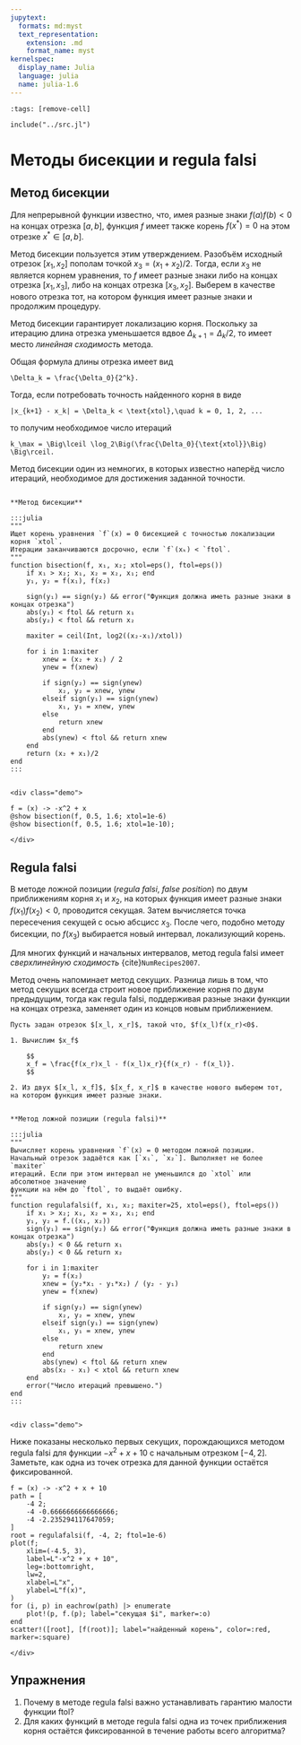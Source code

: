 ```yaml
---
jupytext:
  formats: md:myst
  text_representation:
    extension: .md
    format_name: myst
kernelspec:
  display_name: Julia
  language: julia
  name: julia-1.6
---
```


```{code-cell}
:tags: [remove-cell]

include("../src.jl")
```

# Методы бисекции и regula falsi

## Метод бисекции

Для непрерывной функции известно, что, имея разные знаки $f(a)f(b)<0$ на концах отрезка $[a, b]$, функция $f$ имеет также корень $f(x^*)=0$ на этом отрезке $x^* \in [a, b]$.

Метод бисекции пользуется этим утверждением. Разобъём исходный отрезок $[x_1, x_2]$ пополам точкой $x_3 = (x_1 + x_2) / 2$. Тогда, если $x_3$ не является корнем уравнения, то $f$ имеет разные знаки либо на концах отрезка $[x_1, x_3]$, либо на концах отрезка $[x_3, x_2]$. Выберем в качестве нового отрезка тот, на котором функция имеет разные знаки и продолжим процедуру.

Метод бисекции гарантирует локализацию корня. Поскольку за итерацию длина отрезка уменьшается вдвое $\Delta_{k+1} = \Delta_k / 2$, то имеет место *линейная сходимость* метода.

Общая формула длины отрезка имеет вид

```{math}
\Delta_k = \frac{\Delta_0}{2^k}.
```

Тогда, если потребовать точность найденного корня в виде

```{math}
|x_{k+1} - x_k| = \Delta_k < \text{xtol},\quad k = 0, 1, 2, ...
```

то получим необходимое число итераций

```{math}
k_\max = \Big\lceil \log_2\Big(\frac{\Delta_0}{\text{xtol}}\Big) \Big\rceil.
```

Метод бисекции один из немногих, в которых известно наперёд число итераций, необходимое для достижения заданной точности.

```{proof:function} bisection

**Метод бисекции**

:::julia
"""
Ищет корень уравнения `f`(x) = 0 бисекцией с точностью локализации корня `xtol`.
Итерации заканчиваются досрочно, если `f`(xₖ) < `ftol`.
"""
function bisection(f, x₁, x₂; xtol=eps(), ftol=eps())
    if x₁ > x₂; x₁, x₂ = x₂, x₁; end
    y₁, y₂ = f(x₁), f(x₂)

    sign(y₁) == sign(y₂) && error("Функция должна иметь разные знаки в концах отрезка")
    abs(y₁) < ftol && return x₁
    abs(y₂) < ftol && return x₂
    
    maxiter = ceil(Int, log2((x₂-x₁)/xtol))
    
    for i in 1:maxiter
        xnew = (x₂ + x₁) / 2
        ynew = f(xnew)
        
        if sign(y₂) == sign(ynew)
            x₂, y₂ = xnew, ynew
        elseif sign(y₁) == sign(ynew)
            x₁, y₁ = xnew, ynew
        else
            return xnew
        end
        abs(ynew) < ftol && return xnew
    end
    return (x₂ + x₁)/2
end
:::
```

```{proof:demo} Метод бисекции
```
```{raw} html
<div class="demo">
```

```{code-cell}
f = (x) -> -x^2 + x
@show bisection(f, 0.5, 1.6; xtol=1e-6)
@show bisection(f, 0.5, 1.6; xtol=1e-10);
```

```{raw} html
</div>
```

## Regula falsi

В методе ложной позиции (*regula falsi*, *false position*) по двум приближениям корня $x_1$ и $x_2$, на которых функция имеет разные знаки $f(x_1)f(x_2) < 0$, проводится секущая. Затем вычисляется точка пересечения секущей с осью абсцисс $x_3$. После чего, подобно методу бисекции, по $f(x_3)$ выбирается новый интервал, локализующий корень.

Для многих функций и начальных интервалов, метод regula falsi имеет *сверхлинейную сходимость* {cite}`NumRecipes2007`.

Метод очень напоминает метод секущих. Разница лишь в том, что метод секущих всегда строит новое приближение корня по двум предыдущим, тогда как regula falsi, поддерживая разные знаки функции на концах отрезка, заменяет один из концов новым приближением.

```{proof:algorithm} Метод regula falsi
Пусть задан отрезок $[x_l, x_r]$, такой что, $f(x_l)f(x_r)<0$.

1. Вычислим $x_f$

    $$
    x_f = \frac{f(x_r)x_l - f(x_l)x_r}{f(x_r) - f(x_l)}.
    $$

2. Из двух $[x_l, x_f]$, $[x_f, x_r]$ в качестве нового выберем тот, на котором функция имеет разные знаки.
```

```{proof:function} regulafalsi

**Метод ложной позиции (regula falsi)**

:::julia
"""
Вычисляет корень уравнения `f`(x) = 0 методом ложной позиции.
Начальный отрезок задаётся как [`x₁`, `x₂`]. Выполняет не более `maxiter`
итераций. Если при этом интервал не уменьшился до `xtol` или абсолютное значение 
функции на нём до `ftol`, то выдаёт ошибку.
"""
function regulafalsi(f, x₁, x₂; maxiter=25, xtol=eps(), ftol=eps())
    if x₁ > x₂; x₁, x₂ = x₂, x₁; end
    y₁, y₂ = f.((x₁, x₂))
    sign(y₁) == sign(y₂) && error("Функция должна иметь разные знаки в концах отрезка")
    abs(y₁) < 0 && return x₁
    abs(y₂) < 0 && return x₂
    
    for i in 1:maxiter
        y₂ = f(x₂)
        xnew = (y₂*x₁ - y₁*x₂) / (y₂ - y₁)
        ynew = f(xnew)

        if sign(y₂) == sign(ynew)
            x₂, y₂ = xnew, ynew
        elseif sign(y₁) == sign(ynew)
            x₁, y₁ = xnew, ynew
        else
            return xnew
        end
        abs(ynew) < ftol && return xnew
        abs(x₂ - x₁) < xtol && return xnew
    end
    error("Число итераций превышено.")
end
:::
```

```{proof:demo} Метод regula falsi
```
```{raw} html
<div class="demo">
```

Ниже показаны несколько первых секущих, порождающихся методом regula falsi для функции $-x^2 + x + 10$ с начальным отрезком $[-4, 2]$. Заметьте, как одна из точек отрезка для данной функции остаётся фиксированной.

```{code-cell}
f = (x) -> -x^2 + x + 10
path = [
    -4 2;
    -4 -0.6666666666666666;
    -4 -2.235294117647059;
]
root = regulafalsi(f, -4, 2; ftol=1e-6)
plot(f;
    xlim=(-4.5, 3),
    label=L"-x^2 + x + 10",
    leg=:bottomright,
    lw=2,
    xlabel=L"x",
    ylabel=L"f(x)",
)
for (i, p) in eachrow(path) |> enumerate
    plot!(p, f.(p); label="секущая $i", marker=:o)
end
scatter!([root], [f(root)]; label="найденный корень", color=:red, marker=:square)
```

```{raw} html
</div>
```

## Упражнения

1. Почему в методе regula falsi важно устанавливать гарантию малости функции $\text{ftol}$?
2. Для каких функций в методе regula falsi одна из точек приближения корня остаётся фиксированной в течение работы всего алгоритма?
